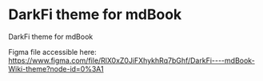 # DarkFi theme for mdBook
DarkFi theme for mdBook

Figma file accessible here: https://www.figma.com/file/RlX0xZ0JiFXhykhRq7bGhf/DarkFi----mdBook-Wiki-theme?node-id=0%3A1

